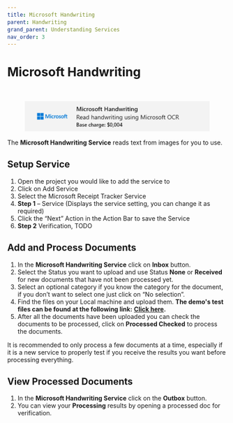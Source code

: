 ```yaml
---
title: Microsoft Handwriting
parent: Handwriting
grand_parent: Understanding Services
nav_order: 3
---
```


# Microsoft Handwriting



​​

<figure><img src="../../.gitbook/assets/image (61).png" alt=""><figcaption></figcaption></figure>

The **Microsoft Handwriting Service** reads text from images for you to use.

## Setup Service <a href="#setup-service" id="setup-service"></a>

1. Open the project you would like to add the service to
2. Click on Add Service
3. Select the Microsoft Receipt Tracker Service
4. **Step 1** – Service (Displays the service setting, you can change it as required)
5. Click the “Next” Action in the Action Bar to save the Service
6. **Step 2** Verification, TODO

## Add and Process Documents <a href="#add-and-process-documents" id="add-and-process-documents"></a>

1. In the **Microsoft Handwriting Service** click on **Inbox** button.
2. Select the Status you want to upload and use Status **None** or **Received** for new documents that have not been processed yet.
3. Select an optional category if you know the category for the document, if you don’t want to select one just click on “No selection”.
4. Find the files on your Local machine and upload them. **The demo's test files can be found at the following link:** [**Click here**](https://larchold-my.sharepoint.com/:u:/g/personal/jannie\_larcai\_com/Ec-\_k8RmUqNAv6WgCgwItfcBTRp1Gk0V6OeyTj2S3SIUQg?e=EquxX9)**.**
5. After all the documents have been uploaded you can check the documents to be processed, click on **Processed Checked** to process the documents.

It is recommended to only process a few documents at a time, especially if it is a new service to properly test if you receive the results you want before processing everything.

## View Processed Documents <a href="#view-processed-documents" id="view-processed-documents"></a>

1. In the **Microsoft Handwriting Service** click on the **Outbox** button.
2. You can view your **Processing** results by opening a processed doc for verification.
